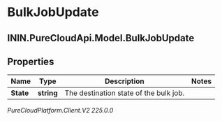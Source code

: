 # BulkJobUpdate

## ININ.PureCloudApi.Model.BulkJobUpdate

## Properties

|Name | Type | Description | Notes|
|------------ | ------------- | ------------- | -------------|
| **State** | **string** | The destination state of the bulk job. | |



_PureCloudPlatform.Client.V2 225.0.0_

